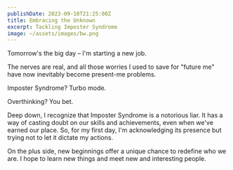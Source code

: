 ```yaml
---
publishDate: 2023-09-10T21:25:00Z
title: Embracing the Unknown
excerpt: Tackling Imposter Syndrome
image: ~/assets/images/bw.png
---
```


Tomorrow's the big day – I'm starting a new job.

The nerves are real, and all those worries I used to save for "future me" have now inevitably become present-me problems.

Imposter Syndrome? Turbo mode.

Overthinking? You bet.

Deep down, I recognize that Imposter Syndrome is a notorious liar. It has a way of casting doubt on our skills and achievements, even when we've earned our place. So, for my first day, I'm acknowledging its presence but trying not to let it dictate my actions.

On the plus side, new beginnings offer a unique chance to redefine who we are. I hope to learn new things and meet new and interesting people.
